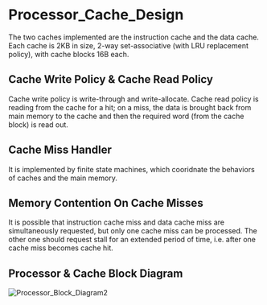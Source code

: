 # **Processor_Cache_Design**
The two caches implemented are the instruction cache and the data cache. Each cache is 2KB in size, 2-way set-associative (with LRU replacement policy), with cache blocks 16B each.

## Cache Write Policy & Cache Read Policy
Cache write policy is write-through and write-allocate. Cache read policy is reading from the cache for a hit; on a miss, the data is brought back from main memory to the cache and then the required word (from the cache block) is read out.

## Cache Miss Handler
It is implemented by finite state machines, which cooridnate the behaviors of caches and the main memory.

## Memory Contention On Cache Misses
It is possible that instruction cache miss and data cache miss are simultaneously requested, but only one cache miss can be processed. The other one should request stall for an extended period of time, i.e. after one cache miss becomes cache hit.

## Processor & Cache Block Diagram
![Processor_Block_Diagram2](https://github.com/RookieT0T/Processor_Cache_Design/assets/125717952/0eeda4c7-ff9b-4eee-ab2e-2fac5c745d62)
